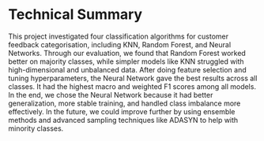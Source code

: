 # Technical Summary

This project investigated four classification algorithms for customer feedback categorisation, including KNN, Random Forest, and Neural Networks. Through our evaluation, we found that 
Random Forest worked better on majority classes, while simpler models like KNN struggled with high-dimensional and unbalanced data. After doing feature selection and tuning hyperparameters, 
the Neural Network gave the best results across all classes. It had the highest macro and weighted F1 scores among all models. In the end, we chose the Neural Network because it had better 
generalization, more stable training, and handled class imbalance more effectively. In the future, we could improve further by using ensemble methods and advanced sampling techniques like 
ADASYN to help with minority classes.
